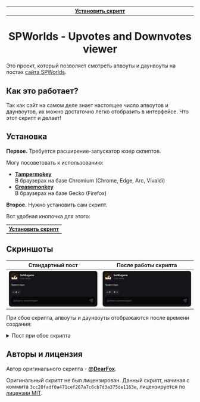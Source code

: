 <table>
  <tr><td align="center" width="2000"><b>
    <a href="spworlds-up-n-down.user.js?raw=true">Установить скрипт</a>
  </b></td></tr>
</table>

<h1 align="center">SPWorlds - Upvotes and Downvotes viewer</h1>

Это проект, который позволяет смотреть апвоуты и даунвоуты на постах
[сайта SPWorlds](https://spworlds.ru/).

## Как это работает?

Так как сайт на самом деле знает настоящее число апвоутов и
даунвоутов, их можно достаточно легко отобразить в интерфейсе. Что этот скрипт
и делает!

## Установка

**Первое.** Требуется расширение-запускатор юзер скпиптов.

Могу посоветовать к использованию:

- [**Tampermokey**](https://www.tampermonkey.net/)<br>
  В браузерах на базе Chromium (Chrome, Edge, Arc, Vivaldi)
- [**Greasemonkey**](https://www.greasespot.net/)<br>
  В браузерах на базе Gecko (Firefox)

**Второе.** Нужно установить сам скрипт.

Вот удобная кнопочка для этого:

<table>
  <tr><td><b>
    <a href="spworlds-up-n-down.user.js?raw=true">Установить скрипт</a>
  </b></td></tr>
</table>

## Скриншоты

<table>
  <thead>
    <th width="50%" align="center">Стандартный пост</th>
    <th width="50%" align="center">После работы скрипта</th>
  </thead>
  <tr>
    <td><img src="media/post_default.png"></td>
    <td><img src="media/post_improved.png"></td>
  </tr>
</table>

При сбое скрипта, апвоуты и даунвоуты отображаются после времени создания:

<details>
  <summary>Пост при сбое скрипта</summary>
  <img src="media/post_fallback.png" />
</details>

## Авторы и лицензия

Автор оригинального скрипта - [**@DearFox**](https://github.com/DearFox).

Оригинальный скрипт не был лицензирован. Данный скрипт, начиная с коммита
`3cc20fadf0a471cef267a7c6cb7d3a375de1163e`, лицензируется по
[лицензии MIT](LICENSE).
